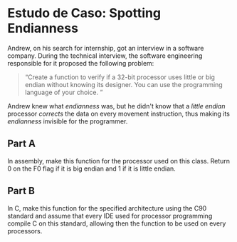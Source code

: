 # Estudo de Caso: Spotting Endianness

Andrew, on his search for internship, got an interview in a software company. During the technical interview, the software engineering responsible for it proposed the following problem:

> “Create a function to verify if a 32-bit processor uses little or big endian without knowing its designer. You can use the programming language of your choice. ”

Andrew knew what <i>endianness</i> was, but he didn't know that a <i>little endian</i> processor <i>corrects</i> the data on every movement instruction, thus making its <i>endianness</i> invisible for the programmer.

## Part A

In assembly, make this function for the processor used on this class. Return 0 on the F0 flag if it is big endian and 1 if it is little endian.

## Part B

In C, make this function for the specified architecture using the C90 standard and assume that every IDE used for processor programming compile C on this standard, allowing then the function to be used on every processors.
